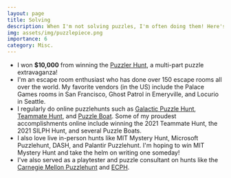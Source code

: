 ```yaml
---
layout: page
title: Solving
description: When I'm not solving puzzles, I'm often doing them! Here's a bit about some of the puzzling I've done.
img: assets/img/puzzlepiece.png
importance: 6
category: Misc.
---
```


<ul>
    <li>I won <b>$10,000</b> from winning the <a href="https://contest.thepuzzlerbook.com/">Puzzler Hunt</a>, a multi-part puzzle extravaganza!</li>
    <li>I'm an escape room enthusiast who has done over 150 escape rooms all over the world. My favorite vendors (in the US) include the Palace Games rooms in San Francisco, Ghost Patrol in Emeryville, and Locurio in Seattle.</li>
    <li>I regularly do online puzzlehunts such as <a href="https://2022.galacticpuzzlehunt.com/archive">Galactic Puzzle Hunt</a>, <a href="https://2021.teammatehunt.com/">Teammate Hunt</a>, and <a href="https://www.pandamagazine.com/island/">Puzzle Boat</a>. Some of my proudest accomplishments online include winning the 2021 Teammate Hunt, the 2021 SILPH Hunt, and several Puzzle Boats.</li>
    <li>I also love live in-person hunts like MIT Mystery Hunt, Microsoft Puzzlehunt, DASH, and Palantir Puzzlehunt. I'm hoping to win MIT Mystery Hunt and take the helm on writing one someday!</li>
    <li>I've also served as a playtester and puzzle consultant on hunts like the <a href="https://puzzlehunt.club.cc.cmu.edu/">Carnegie Mellon Puzzlehunt</a> and <a href ="https://ecph.site/index.html">ECPH</a>.</li>
</ul>